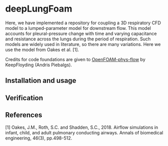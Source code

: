 # deepLungFoam

Here, we have implemented a repository for coupling a 3D respiratory CFD model to a lumped-parameter model for downstream flow. This model accounts for pleural-pressure change with time and varying capacitance and resistance across the lungs during the period of respiration. Such models are widely used in literature, so there are many variations. Here we use the model from Oakes et al. [1].

Credits for code foundations are given to [OpenFOAM-phys-flow](https://github.com/KeepFloyding/OpenFOAM-phys-flow) by KeepFloyding (Andris Piebalgs).

## Installation and usage

## Verification

## References
[1] Oakes, J.M., Roth, S.C. and Shadden, S.C., 2018. Airflow simulations in infant, child, and adult pulmonary conducting airways. Annals of biomedical engineering, 46(3), pp.498-512.
